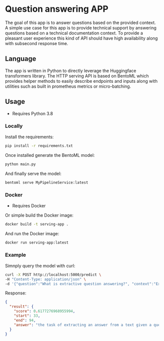 # Question answering APP

The goal of this app is to answer questions based on the provided context. A simple use case for this app is to provide technical support by answering questions based on a technical documentation context.
To provide a pleasant user experience this kind of API should have high availability along with subsecond response time.

## Language
The app is written in Python to directly leverage the Huggingface transformers library. The HTTP serving API is based on BentoML which provides helper methods to easily describe endpoints and inputs along with utilities such as built in prometheus metrics or micro-batching.

## Usage

- Requires Python 3.8

### Locally
Install the requirements:
```bash
pip install -r requirements.txt
```

Once installed generate the BentoML model:
```bash
python main.py
```

And finally serve the model:
```bash
bentoml serve MyPipelineService:latest
```

### Docker
- Requires Docker

Or simple build the Docker image:
```bash
docker build -t serving-app .
```

And run the Docker image:
```bash
docker run serving-app:latest
```

### Example

Simnply query the model with curl:
```bash
curl -X POST http://localhost:5000/predict \
-H "Content-Type: application/json" \
-d '{"question":"What is extractive question answering?", "context":"Extractive Question Answering is the task of extracting an answer from a text given a question. An example of a question answering dataset is the SQuAD dataset, which is entirely based on that task. If you would like to fine-tune a model on a SQuAD task, you may leverage the examples/pytorch/question-answering/run_squad.py script."}'
```

Response:
```json
{
  "result": {
    "score": 0.6177276968955994,
    "start": 33,
    "end": 94,
    "answer": "the task of extracting an answer from a text given a question"
  }
}
```